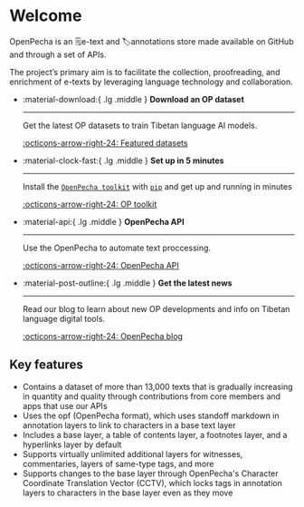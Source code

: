 # Welcome

OpenPecha is an 🗒️e-text and 🏷️annotations store made available on GitHub and through a set of APIs. 

The project’s primary aim is to facilitate the collection, proofreading, and enrichment of e-texts by leveraging language technology and collaboration.

<div class="grid cards" markdown>

-   :material-download:{ .lg .middle } __Download an OP dataset__

    ---

    Get the latest OP datasets to train Tibetan language AI models.

    [:octicons-arrow-right-24: Featured datasets](https://docs.openpecha.org/data/featured-datasets/)
    
-   :material-clock-fast:{ .lg .middle } __Set up in 5 minutes__

    ---

    Install the [`OpenPecha toolkit`](#) with [`pip`](https://pypi.org/project/pip/) and get up
    and running in minutes

    [:octicons-arrow-right-24: OP toolkit](https://docs.openpecha.org/toolkit/install/)

-   :material-api:{ .lg .middle } __OpenPecha API__

    ---

    Use the OpenPecha to automate text proccessing. 

    [:octicons-arrow-right-24: OpenPecha API](https://docs.openpecha.org/api/getting-started/)

-   :material-post-outline:{ .lg .middle } __Get the latest news__

    ---

    Read our blog to learn about new OP developments and info on Tibetan language digital tools.

    [:octicons-arrow-right-24: OpenPecha blog](https://docs.openpecha.org/blog/)

</div>


## Key features
- Contains a dataset of more than 13,000 texts that is gradually increasing in quantity and quality through contributions from core members and apps that use our APIs
- Uses the opf (OpenPecha format), which uses standoff markdown in annotation layers to link to characters in a base text layer
- Includes a base layer, a table of contents layer, a footnotes layer, and a hyperlinks layer by default
- Supports virtually unlimited additional layers for witnesses, commentaries, layers of same-type tags, and more
- Supports changes to the base layer through OpenPecha's Character Coordinate Translation Vector (CCTV), which locks tags in annotation layers to characters in the base layer even as they move   
